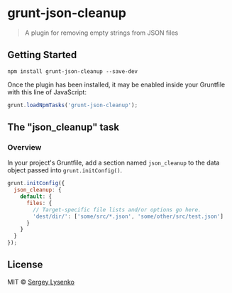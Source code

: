 # grunt-json-cleanup

> A plugin for removing empty strings from JSON files

## Getting Started

```shell
npm install grunt-json-cleanup --save-dev
```

Once the plugin has been installed, it may be enabled inside your Gruntfile with this line of JavaScript:

```js
grunt.loadNpmTasks('grunt-json-cleanup');
```

## The "json_cleanup" task

### Overview
In your project's Gruntfile, add a section named `json_cleanup` to the data object passed into `grunt.initConfig()`.

```js
grunt.initConfig({
  json_cleanup: {
    default: {
      files: {
        // Target-specific file lists and/or options go here.
        'dest/dir/': ['some/src/*.json', 'some/other/src/test.json']
      }
    }
  }
});
```

## License

MIT © [Sergey Lysenko](http://soulwish.info)